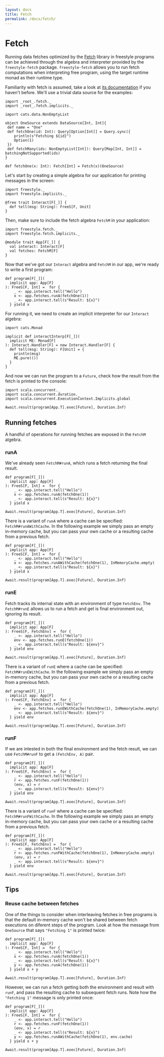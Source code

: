 ```yaml
---
layout: docs
title: Fetch
permalink: /docs/fetch/
---
```


# Fetch

Running data fetches optimized by the [Fetch](https://github.com/47deg/fetch) library in freestyle programs can be achieved through the algebra and interpreter provided by the `freestyle-fetch` package. `freestyle-fetch` allows you to run fetch computations when interpreting free program, using the target runtime monad as their runtime type.

Familiarity with fetch is assumed, take a look at [its documentation](http://47deg.github.io/fetch/) if you haven't before. We'll use a trivial data source for the examples:

```tut:book
import _root_.fetch._
import _root_.fetch.implicits._

import cats.data.NonEmptyList

object OneSource extends DataSource[Int, Int]{
 def name = "One"
 def fetchOne(id: Int): Query[Option[Int]] = Query.sync({
    println(s"Fetching ${id}")
    Option(1)
 })
 def fetchMany(ids: NonEmptyList[Int]): Query[Map[Int, Int]] = batchingNotSupported(ids)
}

def fetchOne(x: Int): Fetch[Int] = Fetch(x)(OneSource)
```

Let's start by creating a simple algebra for our application for printing messages in the screen:

```tut:book
import freestyle._
import freestyle.implicits._

@free trait Interact[F[_]] {
  def tell(msg: String): FreeS[F, Unit]
}
```

Then, make sure to include the fetch algebra `FetchM` in your application:

```tut:book
import freestyle.fetch._
import freestyle.fetch.implicits._

@module trait App[F[_]] {
  val interact: Interact[F]
  val fetches: FetchM[F]
}
```

Now that we've got our `Interact` algebra and `FetchM` in our app, we're ready to write a first program:

```tut:book
def program[F[_]](
  implicit app: App[F]
): FreeS[F, Int] =  for {
    _ <- app.interact.tell("Hello")
    x <- app.fetches.runA(fetchOne(1))
    _ <- app.interact.tell(s"Result: ${x}")
  } yield x
```

For running it, we need to create an implicit interpreter for our `Interact` algebra:

```tut:book
import cats.Monad

implicit def interactInterp[F[_]](
  implicit ME: Monad[F]
): Interact.Handler[F] = new Interact.Handler[F] {
  def tell(msg: String): F[Unit] = {
    println(msg)
    ME.pure(())
  }
}
```

And now we can run the program to a `Future`, check how the result from the fetch is printed to the console:

```tut:book
import scala.concurrent._
import scala.concurrent.duration._
import scala.concurrent.ExecutionContext.Implicits.global

Await.result(program[App.T].exec[Future], Duration.Inf)
```

## Running fetches

A handful of operations for running fetches are exposed in the `FetchM` algebra.

### runA

We've already seen `FetchM#runA`, which runs a fetch returning the final result.

```tut:book
def program[F[_]](
  implicit app: App[F]
): FreeS[F, Int] =  for {
    _ <- app.interact.tell("Hello")
    x <- app.fetches.runA(fetchOne(1))
    _ <- app.interact.tell(s"Result: ${x}")
  } yield x

Await.result(program[App.T].exec[Future], Duration.Inf)
```

There is a variant of `runA` where a cache can be specified: `FetchM#runAWithCache`. In the following example we simply pass an empty in-memory cache, but you can pass your own cache or a resulting cache from a previous fetch.

```tut:book
def program[F[_]](
  implicit app: App[F]
): FreeS[F, Int] =  for {
    _ <- app.interact.tell("Hello")
    x <- app.fetches.runAWithCache(fetchOne(1), InMemoryCache.empty)
    _ <- app.interact.tell(s"Result: ${x}")
  } yield x

Await.result(program[App.T].exec[Future], Duration.Inf)
```

### runE

Fetch tracks its internal state with an environment of type `FetchEnv`. The `FetchM#runE` allows us to run a fetch and get is final environment out, ignoring its result.

```tut:book
def program[F[_]](
  implicit app: App[F]
): FreeS[F, FetchEnv] =  for {
    _ <- app.interact.tell("Hello")
    env <- app.fetches.runE(fetchOne(1))
    _ <- app.interact.tell(s"Result: ${env}")
  } yield env

Await.result(program[App.T].exec[Future], Duration.Inf)
```

There is a variant of `runE` where a cache can be specified: `FetchM#runEWithCache`. In the following example we simply pass an empty in-memory cache, but you can pass your own cache or a resulting cache from a previous fetch.

```tut:book
def program[F[_]](
  implicit app: App[F]
): FreeS[F, FetchEnv] =  for {
    _ <- app.interact.tell("Hello")
    env <- app.fetches.runEWithCache(fetchOne(1), InMemoryCache.empty)
    _ <- app.interact.tell(s"Result: ${env}")
  } yield env

Await.result(program[App.T].exec[Future], Duration.Inf)
```

### runF

If we are intested in both the final environment and the fetch result, we can use `FetchM#runF` to get a `(FetchEnv, A)` pair.

```tut:book
def program[F[_]](
  implicit app: App[F]
): FreeS[F, FetchEnv] =  for {
    _ <- app.interact.tell("Hello")
    r <- app.fetches.runF(fetchOne(1))
    (env, x) = r
    _ <- app.interact.tell(s"Result: ${env}")
  } yield env

Await.result(program[App.T].exec[Future], Duration.Inf)
```

There is a variant of `runF` where a cache can be specified: `FetchM#runFWithCache`. In the following example we simply pass an empty in-memory cache, but you can pass your own cache or a resulting cache from a previous fetch.

```tut:book
def program[F[_]](
  implicit app: App[F]
): FreeS[F, FetchEnv] =  for {
    _ <- app.interact.tell("Hello")
	r <- app.fetches.runFWithCache(fetchOne(1), InMemoryCache.empty)
	(env, x) = r
	_ <- app.interact.tell(s"Result: ${env}")
  } yield env

Await.result(program[App.T].exec[Future], Duration.Inf)
```

## Tips

### Reuse cache between fetches

One of the things to consider when interleaving fetches in free programs is that the default in-memory cache won't be shared between fetch executions on diferent steps of the program. Look at how the message from `OneSource` that says `"Fetching 1"` is printed twice:

```tut:book
def program[F[_]](
  implicit app: App[F]
): FreeS[F, Int] =  for {
    _ <- app.interact.tell("Hello")
	x <- app.fetches.runA(fetchOne(1))
	_ <- app.interact.tell(s"Result: ${x}")
	y <- app.fetches.runA(fetchOne(1))
  } yield x + y

Await.result(program[App.T].exec[Future], Duration.Inf)
```

However, we can run a fetch getting both the environment and result with `runF`, and pass the resulting cache to subsequent fetch runs. Note how the `"Fetching 1"` message is only printed once:

```tut:book
def program[F[_]](
  implicit app: App[F]
): FreeS[F, Int] =  for {
    _ <- app.interact.tell("Hello")
    r <- app.fetches.runF(fetchOne(1))
	(env, x) = r
	_ <- app.interact.tell(s"Result: ${x}")
	y <- app.fetches.runAWithCache(fetchOne(1), env.cache)
  } yield x + y

Await.result(program[App.T].exec[Future], Duration.Inf)
```
